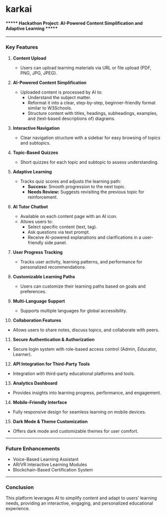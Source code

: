 # karkai

#### ***** Hackathon Project: AI-Powered Content Simplification and Adaptive Learning *****

---

### Key Features

1. **Content Upload**
   - Users can upload learning materials via URL or file upload (PDF, PNG, JPG, JPEG).

2. **AI-Powered Content Simplification**
   - Uploaded content is processed by AI to:
     - Understand the subject matter.
     - Reformat it into a clear, step-by-step, beginner-friendly format similar to W3Schools.
     - Structure content with titles, headings, subheadings, examples, and (text-based descriptions of) diagrams.

3. **Interactive Navigation**
   - Clear navigation structure with a sidebar for easy browsing of topics and subtopics.

4. **Topic-Based Quizzes**
   - Short quizzes for each topic and subtopic to assess understanding.

5. **Adaptive Learning**
   - Tracks quiz scores and adjusts the learning path:
     - **Success:** Smooth progression to the next topic.
     - **Needs Review:** Suggests revisiting the previous topic for reinforcement.

6. **AI Tutor Chatbot**
   - Available on each content page with an AI icon.
   - Allows users to:
     - Select specific content (text, tag).
     - Ask questions via text prompt.
     - Receive AI-powered explanations and clarifications in a user-friendly side panel.

7. **User Progress Tracking**
   - Tracks user activity, learning patterns, and performance for personalized recommendations.

8. **Customizable Learning Paths**
   - Users can customize their learning paths based on goals and preferences.

9. **Multi-Language Support**
   - Supports multiple languages for global accessibility.

10. **Collaboration Features**
   - Allows users to share notes, discuss topics, and collaborate with peers.

11. **Secure Authentication & Authorization**
   - Secure login system with role-based access control (Admin, Educator, Learner).

12. **API Integration for Third-Party Tools**
   - Integration with third-party educational platforms and tools.

13. **Analytics Dashboard**
   - Provides insights into learning progress, performance, and engagement.

14. **Mobile-Friendly Interface**
   - Fully responsive design for seamless learning on mobile devices.

15. **Dark Mode & Theme Customization**
   - Offers dark mode and customizable themes for user comfort.

---

### Future Enhancements
- Voice-Based Learning Assistant
- AR/VR Interactive Learning Modules
- Blockchain-Based Certification System

---

### Conclusion
This platform leverages AI to simplify content and adapt to users' learning needs, providing an interactive, engaging, and personalized educational experience.

